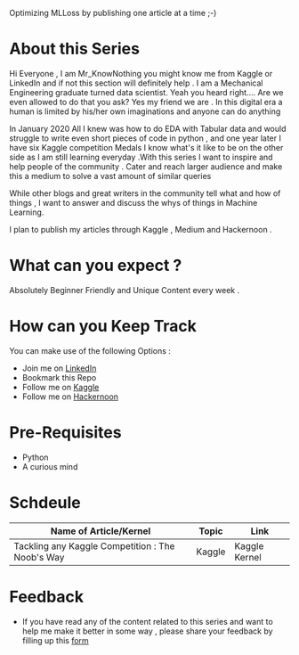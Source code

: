 Optimizing MLLoss by publishing one article at a time ;-)

# About this Series

Hi Everyone , I am Mr_KnowNothing you might know me from Kaggle or LinkedIn and if not this section will definitely help . I am a Mechanical Engineering graduate turned data scientist.
Yeah you heard right.... Are we even allowed to do that you ask? Yes my friend we are . In this digital era a human is limited by his/her own imaginations and anyone can do anything

In January 2020 All I knew was how to do EDA with Tabular data and would struggle to write even short pieces of code in python , and one year later I have six Kaggle competition Medals
I know what's it like to be on the other side as I am still learning everyday .With this series I want to inspire and help people of the community .
Cater and reach larger audience and make this a medium to solve a vast amount of similar queries

While other blogs and great writers in the community tell what and how of things , I want to answer and discuss the whys of things in Machine Learning. 

I plan to publish my articles through Kaggle , Medium and Hackernoon .

# What can you expect ?

Absolutely Beginner Friendly and Unique Content every week . 

# How can you Keep Track

You can make use of the following Options : 
 
* Join me on [LinkedIn](https://www.linkedin.com/in/tanul-singh/)
* Bookmark this Repo
* Follow me on [Kaggle](https://www.kaggle.com/tanulsingh077)
* Follow me on [Hackernoon](https://hackernoon.com/u/Mr_KnowNothing)

# Pre-Requisites

* Python
* A curious mind

# Schdeule

|  Name of Article/Kernel | Topic | Link |
| ------------- | ------------- | --------- |
| Tackling any Kaggle Competition : The Noob's Way | Kaggle | Kaggle Kernel | https://www.kaggle.com/tanulsingh077/tackling-any-kaggle-competition-the-noob-s-way |

# Feedback

* If you have read any of the content related to this series and want to help me make it better in some way , please share your feedback by filling up this [form](https://forms.gle/pBtYeKjoFFeSo8Co8)
